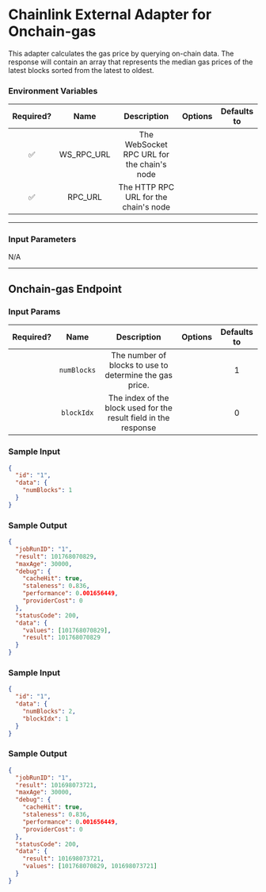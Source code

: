 # Chainlink External Adapter for Onchain-gas

This adapter calculates the gas price by querying on-chain data. The response will contain an array that represents the median gas
prices of the latest blocks sorted from the latest to oldest.

### Environment Variables

| Required? |    Name    |                Description                 | Options | Defaults to |
| :-------: | :--------: | :----------------------------------------: | :-----: | :---------: |
|    ✅     | WS_RPC_URL | The WebSocket RPC URL for the chain's node |         |             |
|    ✅     |  RPC_URL   |   The HTTP RPC URL for the chain's node    |         |             |

---

### Input Parameters

N/A

---

## Onchain-gas Endpoint

### Input Params

| Required? |    Name     |                           Description                            | Options | Defaults to |
| :-------: | :---------: | :--------------------------------------------------------------: | :-----: | :---------: |
|           | `numBlocks` |     The number of blocks to use to determine the gas price.      |         |      1      |
|           | `blockIdx`  | The index of the block used for the result field in the response |         |      0      |

### Sample Input

```json
{
  "id": "1",
  "data": {
    "numBlocks": 1
  }
}
```

### Sample Output

```json
{
  "jobRunID": "1",
  "result": 101768070829,
  "maxAge": 30000,
  "debug": {
    "cacheHit": true,
    "staleness": 0.836,
    "performance": 0.001656449,
    "providerCost": 0
  },
  "statusCode": 200,
  "data": {
    "values": [101768070829],
    "result": 101768070829
  }
}
```

### Sample Input

```json
{
  "id": "1",
  "data": {
    "numBlocks": 2,
    "blockIdx": 1
  }
}
```

### Sample Output

```json
{
  "jobRunID": "1",
  "result": 101698073721,
  "maxAge": 30000,
  "debug": {
    "cacheHit": true,
    "staleness": 0.836,
    "performance": 0.001656449,
    "providerCost": 0
  },
  "statusCode": 200,
  "data": {
    "result": 101698073721,
    "values": [101768070829, 101698073721]
  }
}
```
